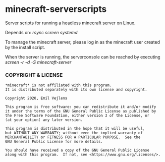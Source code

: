 # minecraft-serverscripts
Server scripts for running a headless minecraft server on Linux.

Depends on:
*rsync*
*screen*
*systemd*

To manage the minecraft server, please log in as the minecraft user created by the install script.

When the server is running, the serverconsole can be reached by executing *screen -r -d -S minecraft-server*

### COPYRIGHT & LICENSE ###

    *minecraft* is not affiliated with this program.
    It is distributed separately with its own license and copyright.

    Copyright 2020, Emil Vejlens

    This program is free software: you can redistribute it and/or modify
    it under the terms of the GNU General Public License as published by
    the Free Software Foundation, either version 3 of the License, or
    (at your option) any later version.

    This program is distributed in the hope that it will be useful,
    but WITHOUT ANY WARRANTY; without even the implied warranty of
    MERCHANTABILITY or FITNESS FOR A PARTICULAR PURPOSE.  See the
    GNU General Public License for more details.

    You should have received a copy of the GNU General Public License
    along with this program.  If not, see <https://www.gnu.org/licenses/>.

